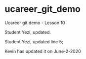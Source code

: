 # ucareer_git_demo
Ucareer git demo - Lesson 10


Student Yezi, updated.



Student Yezi, updated line 5;


Kevin has updated it on June-2-2020